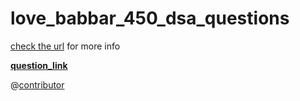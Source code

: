 # love_babbar_450_dsa_questions
[check the url]( https://www.youtube.com/watch?v=4iFALQ1ACdA ) for more info


**[question_link](https://drive.google.com/file/d/1FMdN_OCfOI0iAeDlqswCiC2DZzD4nPsb/view)**

@[contributor](https://www.linkedin.com/in/niful-islam-248959206/ "linkedIn")

